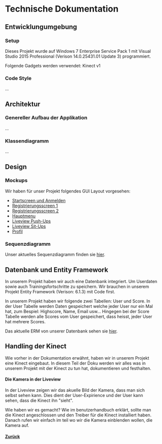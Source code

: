 # Technische Dokumentation
  
  ## Entwicklungumgebung
  
  ### Setup
  Dieses Projekt wurde auf Windows 7 Enterprise Service Pack 1 mit Visual Studio 2015 Professional (Verison 14.0.25431.01 Update 3) programmiert. 
  
  Folgende Gadgets werden verwendet:
  Kinect v1
  
  ### Code Style
  ...
  
  
  
  ## Architektur
    
  ### Genereller Aufbau der Applikation
  ...
  
  ### Klassendiagramm
  ...
  
  
  ## Design
    
  ### Mockups
  Wir haben für unser Projekt folgendes GUI Layout vorgesehen:
  * [Startscreen und Anmelden](img/start.png)
  * [Registrierungsscreen 1](img/register.png)
  * [Registrierungsscreen 2](img/register2.png)
  * [Hauptmenu](img/mainmenu.png)
  * [Liveview Push-Ups](img/liveview.png)
  * [Liveview Sit-Ups](img/liveview2.png)
  * [Profil](img/profile.png)
  
  ### Sequenzdiagramm
  Unser aktuelles Sequenzdiagramm finden sie [hier](img/sd_tys.PNG).
  
  ## Datenbank und Entity Framework
  In unserem Projekt haben wir auch eine Datenbank integriert. Um Userdaten sowie auch Trainingsfortschritte zu speichern.
  Wir brauchen in unserem Projekt Entity Framework (Verison: 6.1.3) mit Code first.
  
  In unserem Projekt haben wir folgende zwei Tabellen: User und Score. 
  In der User Tabelle werden Daten gespeichert welche jeder User nur ein Mal hat, zum Bespiel: Highscore, Name, Email usw... 
  Hingegen bei der Score Tabelle werden alle Scores vom User gespeichert, dass heisst, jeder User hat mehrere Scores.
  
  Das aktuelle ERM von unserer Datenbank sehen sie [hier](img/erm_tys.PNG).
  
  
  ## Handling der Kinect
  Wie vorher in der Dokumentation erwähnt, haben wir in unserem Projekt eine Kinect eingebaut. In diesem Teil der Doku werden wir alles was in unserem Projekt mit der Kinect zu tun hat, dokumentieren und festhalten.
  
  #### Die Kamera in der Liveview
  In der Liveview zeigen wir das akuelle Bild der Kamera, dass man sich selbst sehen kann. Dies dient der User-Expirience und der User kann sehen, dass die Kinect ihn "sieht".
  
 Wie haben wir es gemacht?
 Wie im benutzerhandbuch erklärt, sollte man die Kinect angeschlossen und den Treiber für die Kinect installiert haben.
 Danach rufen wir einfach im teil wo wir die Kamera einblenden wollen, die Kamera auf.
  
  
  
  
  #### [Zurück](../README.md)
